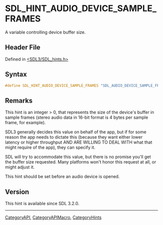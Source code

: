 # SDL_HINT_AUDIO_DEVICE_SAMPLE_FRAMES

A variable controlling device buffer size.

## Header File

Defined in [<SDL3/SDL_hints.h>](https://github.com/libsdl-org/SDL/blob/main/include/SDL3/SDL_hints.h)

## Syntax

```c
#define SDL_HINT_AUDIO_DEVICE_SAMPLE_FRAMES "SDL_AUDIO_DEVICE_SAMPLE_FRAMES"
```

## Remarks

This hint is an integer > 0, that represents the size of the device's
buffer in sample frames (stereo audio data in 16-bit format is 4 bytes per
sample frame, for example).

SDL3 generally decides this value on behalf of the app, but if for some
reason the app needs to dictate this (because they want either lower
latency or higher throughput AND ARE WILLING TO DEAL WITH what that might
require of the app), they can specify it.

SDL will try to accommodate this value, but there is no promise you'll get
the buffer size requested. Many platforms won't honor this request at all,
or might adjust it.

This hint should be set before an audio device is opened.

## Version

This hint is available since SDL 3.2.0.

----
[CategoryAPI](CategoryAPI), [CategoryAPIMacro](CategoryAPIMacro), [CategoryHints](CategoryHints)


